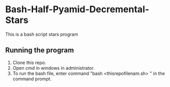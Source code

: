 # Bash-Half-Pyamid-Decremental-Stars
This is a bash script stars program


## Running the program
1. Clone this repo.
2. Open cmd in windows in administrator.
3. To run the bash file, enter command "bash <thisrepofilenam.sh> <odd number>" in the command prompt.
